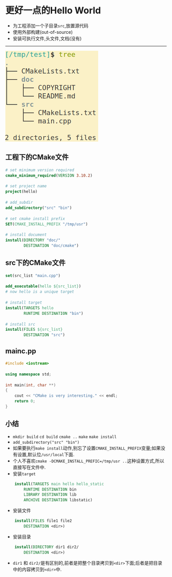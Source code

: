 # 更好一点的Hello World

* 为工程添加一个子目录`src`,放置源代码
* 使用外部构建(out-of-source)
* 安装可执行文件,头文件,文档(没有)

---
![tree](./picture/tree.png)

## 工程下的CMake文件

```cmake
# set minimum version required
cmake_minimum_required(VERSION 3.10.2)

# set project name
project(hello)

# add_subdir
add_subdirectory("src" "bin")

# set cmake install prefix
SET(CMAKE_INSTALL_PREFIX "/tmp/usr")

# install document
install(DIRECTORY "doc/"
        DESTINATION "doc/cmake")
```

## src下的CMake文件

```cmake
set(src_list "main.cpp")

add_executable(hello ${src_list})
# now hello is a unique target

# install target
install(TARGETS hello
        RUNTIME DESTINATION "bin")

# install src
install(FILES ${src_list}
        DESTINATION "src")
```

## mainc.pp

```cpp
#include <iostream>

using namespace std;

int main(int, char **)
{
    cout << "CMake is very interesting." << endl;
    return 0;
}
```

## 小结

* `mkdir build` `cd build` `cmake ..` `make` `make install`
* `add_subdirectory("src" "bin")`
* 如果要执行`make install`动作,别忘了设置`CMAKE_INSTALL_PREFIX`变量;如果没有设置,默认位`/usr/local`下面.
* 个人不喜欢`cmake -DCMAKE_INSTALL_PREFIC=/tmp/usr ..`这种设置方式,所以直接写在文件中.
* 安装`target`

```cmake
    install(TARGETS main hello hello_static
        RUNTIME DESTINATION bin
        LIBRARY DESTINATION lib
        ARCHIVE DESTINATION libstatic)
```

* 安装文件

```cmake
    install(FILES file1 file2
        DESTINATION <dir>)
```

* 安装目录

```cmake
    install(DIRECTORY dir1 dir2/
        DESTINATION <dir>)
```

* `dir1` 和 `dir2/`是有区别的,前者是把整个目录拷贝到`<dir>`下面;后者是把目录中的内容拷贝到`<dir>`中.
